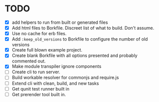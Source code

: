 TODO
====

- [x] add helpers to run from built or generated files
- [x] Add html files to Borkfile. Discreet list of what to build. Don't assume.
- [x] Use no cache for erb files.
- [x] Add `:keep_old_versions` to Borkfile to configure the number of old versions
- [x] Create full blown example project.
- [x] Create blank Borkfile with all options presented and probably commented out.
- [x] Make module transpiler ignore components
- [ ] Create cli to run server.
- [ ] Build workable resolver for commonjs and require.js
- [ ] Extend cli with clean, build, and new tasks
- [ ] Get qunit test runner built in
- [ ] Get prerender tool built in.
